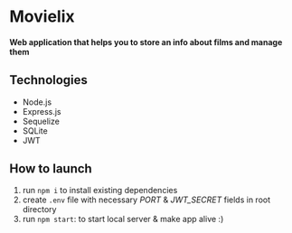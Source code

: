 # Movielix
#### Web application that helps you to store an info about films and manage them

## Technologies
- Node.js
- Express.js
- Sequelize
- SQLite
- JWT

## How to launch
1. run `npm i` to install existing dependencies
2. create `.env` file with necessary *PORT* & *JWT_SECRET* fields in root directory
3. run `npm start`:  to start local server & make app alive :)

